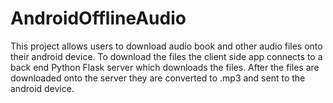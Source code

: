 # AndroidOfflineAudio

This project allows users to download audio book and other audio files onto their android device. To download the files the client side app connects to a back end Python Flask server which downloads the files. After the files are downloaded onto the server they are converted to .mp3 and sent to the android device.

